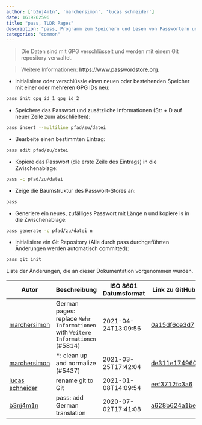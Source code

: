 ```yaml
---
author: ['b3nj4m1n', 'marchersimon', 'lucas schneider']
date: 1619262596
title: "pass, TLDR Pages"
description: "pass, Programm zum Speichern und Lesen von Passwörtern und anderen sensiblen Daten."
categories: "common"
---
```

> Die Daten sind mit GPG verschlüsselt und werden mit einem Git repository verwaltet.

> Weitere Informationen: <https://www.passwordstore.org>.

- Initialisiere oder verschlüssle einen neuen oder bestehenden Speicher mit einer oder mehreren GPG IDs neu:

```bash
pass init gpg_id_1 gpg_id_2
```

- Speichere das Passwort und zusätzliche Informationen (Str + D auf neuer Zeile zum abschließen):

```bash
pass insert --multiline pfad/zu/datei
```

- Bearbeite einen bestimmten Eintrag:

```bash
pass edit pfad/zu/datei
```

- Kopiere das Passwort (die erste Zeile des Eintrags) in die Zwischenablage:

```bash
pass -c pfad/zu/datei
```

- Zeige die Baumstruktur des Passwort-Stores an:

```bash
pass
```

- Generiere ein neues, zufälliges Passwort mit Länge n und kopiere is in die Zwischenablage:

```bash
pass generate -c pfad/zu/datei n
```

- Initialisiere ein Git Repository (Alle durch pass durchgeführten Änderungen werden automatisch committed):

```bash
pass git init
```
Liste der Änderungen, die an dieser Dokumentation vorgenommen wurden.


Autor | Beschreibung | ISO 8601 Datumsformat | Link zu GitHub
------|-----|-----|-----
[marchersimon](mailto:50295997+marchersimon@users.noreply.github.com) | German pages: replace `Mehr Informationen` with `Weitere Informationen` (#5814) | 2021-04-24T13:09:56 | [0a15df6ce3d7](https://github.com/tldr-pages/tldr/commit/0a15df6ce3d790b71b8fa4ae2e8befe0ed0806c7)
[marchersimon](mailto:50295997+marchersimon@users.noreply.github.com) | *: clean up and normalize (#5437) | 2021-03-25T17:42:04 | [de311e174960](https://github.com/tldr-pages/tldr/commit/de311e17496083a7f805793ef228995ecc7e8c97)
[lucas schneider](mailto:casdpa@gmail.com) | rename git to Git | 2021-01-08T14:09:54 | [eef3712fc3a6](https://github.com/tldr-pages/tldr/commit/eef3712fc3a6a3774384b2e4ed934583c8349d75)
[b3nj4m1n](mailto:b3nj4m1n@gmx.net) | pass: add German translation | 2020-07-02T17:41:08 | [a628b624a1be](https://github.com/tldr-pages/tldr/commit/a628b624a1bea98fa2ab279393e356bc56980cd6)

